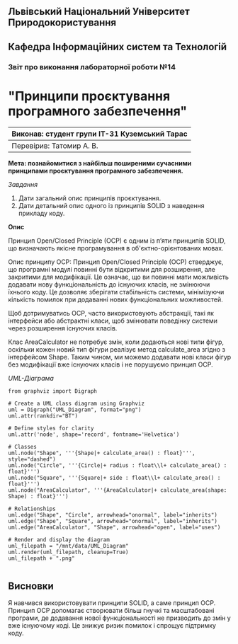 ## Львівський Національний Університет Природокористування
## Кафедра Інформаційних систем та Технологій



### Звіт про виконання лабораторної роботи №14
# "Принципи проєктування програмного забезпечення"



| Виконав: студент групи ІТ-31 Куземський Тарас     |
|----------------------------------------------|
| Перевірив: Татомир А. В.     |



**Мета: познайомитися з найбільш поширеними сучасними
принципами проєктування програмного забезпечення.**

*Завдання*

1. Дати загальний опис принципів проєктування.
2. Дати детальний опис одного із принципів SOLID з наведення прикладу
коду.

**Опис**

Принцип Open/Closed Principle (OCP) є одним із п’яти принципів SOLID, що визначають якісне програмування в об'єктно-орієнтованих мовах.

Опис принципу OCP:
Принцип Open/Closed Principle (OCP) стверджує, що програмні модулі повинні бути відкритими для розширення, але закритими для модифікації. Це означає, що ви повинні мати можливість додавати нову функціональність до існуючих класів, не змінюючи їхнього коду. Це дозволяє зберігати стабільність системи, мінімізуючи кількість помилок при додаванні нових функціональних можливостей.

Щоб дотримуватись OCP, часто використовують абстракції, такі як інтерфейси або абстрактні класи, щоб змінювати поведінку системи через розширення існуючих класів.

Клас AreaCalculator не потребує змін, коли додаються нові типи фігур, оскільки кожен новий тип фігури реалізує метод calculate_area згідно з інтерфейсом Shape. Таким чином, ми можемо додавати нові класи фігур без модифікації вже існуючих класів і не порушуємо принцип OCP.


 *UML-Діаграма*

 ```mermaid
 from graphviz import Digraph

# Create a UML class diagram using Graphviz
uml = Digraph("UML_Diagram", format="png")
uml.attr(rankdir="BT")

# Define styles for clarity
uml.attr('node', shape='record', fontname='Helvetica')

# Classes
uml.node("Shape", '''{Shape|+ calculate_area() : float}''', style="dashed")
uml.node("Circle", '''{Circle|+ radius : float\\l+ calculate_area() : float}''')
uml.node("Square", '''{Square|+ side : float\\l+ calculate_area() : float}''')
uml.node("AreaCalculator", '''{AreaCalculator|+ calculate_area(shape: Shape) : float}''')

# Relationships
uml.edge("Shape", "Circle", arrowhead="onormal", label="inherits")
uml.edge("Shape", "Square", arrowhead="onormal", label="inherits")
uml.edge("AreaCalculator", "Shape", arrowhead="open", label="uses")

# Render and display the diagram
uml_filepath = "/mnt/data/UML_Diagram"
uml.render(uml_filepath, cleanup=True)
uml_filepath + ".png"


   ```

## Висновки
Я навчився використовувати принципи SOLID, а саме принцип OCP.
Принцип OCP допомагає створювати більш гнучкі та масштабовані програми, де додавання нової функціональності не призводить до змін у вже існуючому коді. Це знижує ризик помилок і спрощує підтримку коду. 